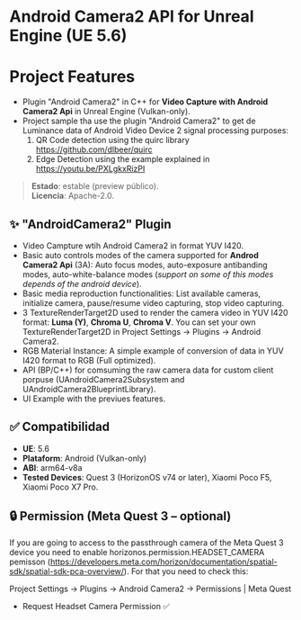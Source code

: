 # Android Camera2 API for Unreal Engine (UE 5.6)

# Project Features
- Plugin "Android Camera2" in C++ for **Video Capture with Android Camera2 Api** in Unreal Engine (Vulkan-only). 
- Project sample tha use the plugin "Android Camera2" to get de Luminance data of Android Video Device 2 signal processing purposes:
    1) QR Code detection using the quirc library https://github.com/dlbeer/quirc
    2) Edge Detection using the example explained in https://youtu.be/PXLgkxRizPI
> **Estado**: estable (preview público).  
> **Licencia**: Apache-2.0.

## ✨ "AndroidCamera2" Plugin 
- Video Campture wtih Android Camera2 in format YUV I420. 
- Basic auto controls modes of the camera supported for **Androd Camera2 Api** (3A): Auto focus modes, auto-exposure antibanding modes, auto-white-balance modes (*support on some of this modes depends of the android device*).
- Basic media reproduction functionalities: List available cameras, initialize camera, pause/resume video capturing, stop video capturing.
- 3 TextureRenderTarget2D used to render the camera video in YUV I420 format: **Luma (Y)**, **Chroma U**, **Chroma V**. You can set your own TextureRenderTarget2D in Project Settings → Plugins → Android Camera2.
- RGB Material Instance: A simple example of conversion of data in YUV I420 format to RGB (Full optimized).
- API (BP/C++) for comsuming the raw camera data for custom client porpuse (UAndroidCamera2Subsystem and UAndroidCamera2BlueprintLibrary).
- UI Example with the previues features.

## ✅ Compatibilidad
- **UE**: 5.6  
- **Plataform**: Android (Vulkan-only)  
- **ABI**: arm64-v8a  
- **Tested Devices**: Quest 3 (HorizonOS v74 or later), Xiaomi Poco F5, Xiaomi Poco X7 Pro.

## 🔒 Permission (Meta Quest 3 – optional)

If you are going to access to the passthrough camera of the Meta Quest 3 device you need to enable horizonos.permission.HEADSET_CAMERA pemisson (https://developers.meta.com/horizon/documentation/spatial-sdk/spatial-sdk-pca-overview/). For that you need to check this:

Project Settings → Plugins → Android Camera2 → Permissions | Meta Quest
-    Request Headset Camera Permission ✅
